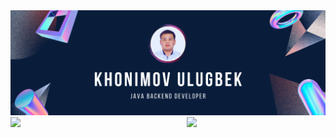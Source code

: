 <img src="https://github.com/khonimovulugbek/khonimovulugbek/blob/main/main-background.png?raw=true"/>

<section>

<img align="left" width="50%" src="https://github-readme-stats.vercel.app/api?username=khonimovulugbek&show_icons=true&theme=prussian"/>

<img align="right" width="44%" src="https://github-readme-stats.vercel.app/api/top-langs/?username=khonimovulugbek&layout=compact"/>
</section>


 
